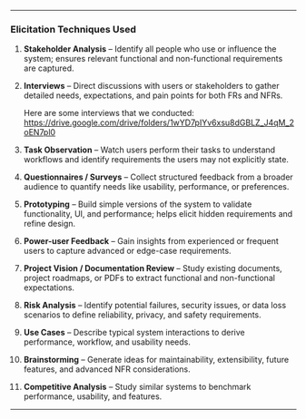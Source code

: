 
---

### **Elicitation Techniques Used**

1. **Stakeholder Analysis** – Identify all people who use or influence the system; ensures relevant functional and non-functional requirements are captured.

2. **Interviews** – Direct discussions with users or stakeholders to gather detailed needs, expectations, and pain points for both FRs and NFRs.

   Here are some interviews that we conducted: https://drive.google.com/drive/folders/1wYD7pIYv6xsu8dGBLZ_J4qM_2oEN7pl0

4. **Task Observation** – Watch users perform their tasks to understand workflows and identify requirements the users may not explicitly state.

5. **Questionnaires / Surveys** – Collect structured feedback from a broader audience to quantify needs like usability, performance, or preferences.

6. **Prototyping** – Build simple versions of the system to validate functionality, UI, and performance; helps elicit hidden requirements and refine design.

7. **Power-user Feedback** – Gain insights from experienced or frequent users to capture advanced or edge-case requirements.

8. **Project Vision / Documentation Review** – Study existing documents, project roadmaps, or PDFs to extract functional and non-functional expectations.

9. **Risk Analysis** – Identify potential failures, security issues, or data loss scenarios to define reliability, privacy, and safety requirements.

10. **Use Cases** – Describe typical system interactions to derive performance, workflow, and usability needs.

11. **Brainstorming** – Generate ideas for maintainability, extensibility, future features, and advanced NFR considerations.

12. **Competitive Analysis** – Study similar systems to benchmark performance, usability, and features.

---
